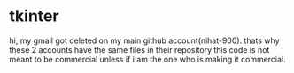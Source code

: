 # tkinter
hi, my gmail got deleted on my main github account(nihat-900). thats why these 2 accounts have the same files in their repository
this code is not meant to be commercial unless if i am the one who is making it commercial.
